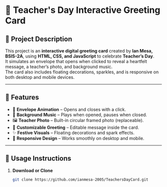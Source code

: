 # 🎉 Teacher's Day Interactive Greeting Card

## 📖 Project Description
This project is an **interactive digital greeting card** created by **Ian Mesa, BSIS-2A**, using **HTML, CSS, and JavaScript** to celebrate **Teacher’s Day**.  
It simulates an envelope that opens when clicked to reveal a heartfelt message, a teacher’s photo, and background music.  
The card also includes floating decorations, sparkles, and is responsive on both desktop and mobile devices.  

---

## 🌟 Features
- 📩 **Envelope Animation** – Opens and closes with a click.  
- 🎵 **Background Music** – Plays when opened, pauses when closed.  
- 🖼️ **Teacher Photo** – Built-in circular framed photo (replaceable).  
- 💌 **Customizable Greeting** – Editable message inside the card.  
- ✨ **Festive Visuals** – Floating decorations and spark effects.  
- 📱 **Responsive Design** – Works smoothly on desktop and mobile.  

---

## 🚀 Usage Instructions

1. **Download or Clone**
   ```bash
   git clone https://github.com/ianmesa-2005/TeachersDayCard.git
